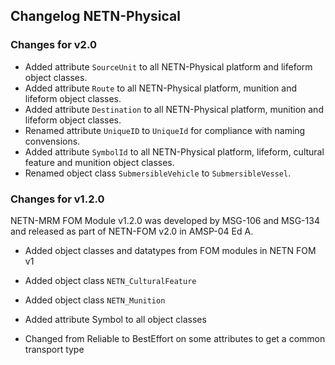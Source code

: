 ## Changelog NETN-Physical

### Changes for v2.0

* Added attribute `SourceUnit` to all NETN-Physical platform and lifeform object classes.
* Added attribute `Route` to all NETN-Physical platform, munition and lifeform object classes.
* Added attribute `Destination` to all NETN-Physical platform, munition and lifeform object classes.
* Renamed attribute `UniqueID` to `UniqueId` for compliance with naming convensions.
* Added attribute `SymbolId` to all NETN-Physical platform, lifeform, cultural feature and munition object classes.
* Renamed object class `SubmersibleVehicle` to `SubmersibleVessel`.

### Changes for v1.2.0
NETN-MRM FOM Module v1.2.0 was developed by MSG-106 and MSG-134 and released as part of NETN-FOM v2.0 in AMSP-04 Ed A.

* Added object classes and datatypes from FOM modules in NETN FOM v1
* Added object class `NETN_CulturalFeature`
* Added  object class `NETN_Munition`

* Added attribute Symbol to all object classes
* Changed from Reliable to BestEffort on some attributes to get a common transport type